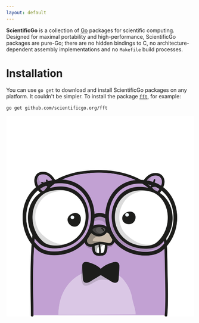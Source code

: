 ```yaml
---
layout: default
---
```


**ScientificGo** is a collection of [Go](https://www.golang.org) packages for scientific computing. Designed for maximal portability and high-performance, ScientificGo packages are pure-Go; there are no hidden bindings to C, no architecture-dependent assembly implementations and no `Makefile` build processes.

# Installation

You can use `go get` to download and install ScientificGo packages on any platform. It couldn't be simpler. To install the package [`fft`]({{site.url}}), for example:

```
go get github.com/scientificgo.org/fft
```

<p align="center">
<img src="gopher.png">
</p>

